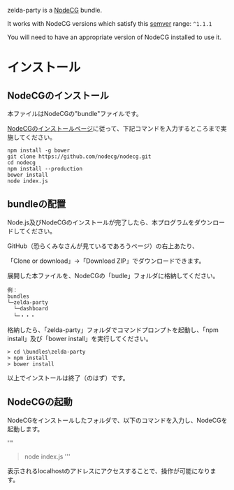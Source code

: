 zelda-party is a [NodeCG](http://github.com/nodecg/nodecg) bundle. 

It works with NodeCG versions which satisfy this [semver](https://docs.npmjs.com/getting-started/semantic-versioning) range: `^1.1.1`

You will need to have an appropriate version of NodeCG installed to use it.

# インストール

## NodeCGのインストール
本ファイルはNodeCGの"bundle"ファイルです。

[NodeCGのインストールページ](https://nodecg.com/index.html#install)に従って、下記コマンドを入力するところまで実施してください。

```
npm install -g bower
git clone https://github.com/nodecg/nodecg.git
cd nodecg
npm install --production
bower install
node index.js
```

## bundleの配置
Node.js及びNodeCGのインストールが完了したら、本プログラムをダウンロードしてください。

GitHub（恐らくみなさんが見ているであろうページ）の右上あたり、

「Clone or download」→「Download ZIP」でダウンロードできます。

展開した本ファイルを、NodeCGの「budle」フォルダに格納してください。

```
例：
bundles
└─zelda-party
  └─dashboard
  └─・・・
```

格納したら、「zelda-party」フォルダでコマンドプロンプトを起動し、「npm install」及び「bower install」を実行してください。

```
> cd \bundles\zelda-party
> npm install
> bower install
```

以上でインストールは終了（のはず）です。

## NodeCGの起動
NodeCGをインストールしたフォルダで、以下のコマンドを入力し、NodeCGを起動します。

'''
> node index.js
'''

表示されるlocalhostのアドレスにアクセスすることで、操作が可能になります。